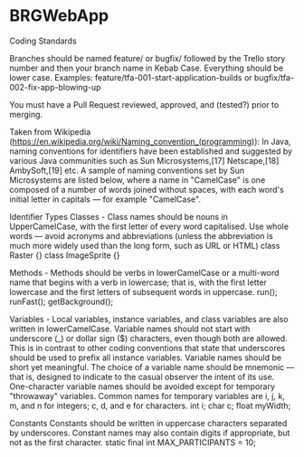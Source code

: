 # BRGWebApp

Coding Standards

Branches should be named feature/ or bugfix/ followed by the Trello story number and then your branch name in Kebab Case. Everything should be lower case. Examples: feature/tfa-001-start-application-builds or bugfix/tfa-002-fix-app-blowing-up

You must have a Pull Request reviewed, approved, and (tested?) prior to merging.

Taken from Wikipedia (https://en.wikipedia.org/wiki/Naming_convention_(programming)): In Java, naming conventions for identifiers have been established and suggested by various Java communities such as Sun Microsystems,[17] Netscape,[18] AmbySoft,[19] etc. A sample of naming conventions set by Sun Microsystems are listed below, where a name in "CamelCase" is one composed of a number of words joined without spaces, with each word's initial letter in capitals — for example "CamelCase".

Identifier Types
Classes - Class names should be nouns in UpperCamelCase, with the first letter of every word capitalised. Use whole words — avoid acronyms and abbreviations (unless the abbreviation is much more widely used than the long form, such as URL or HTML)
class Raster {}
class ImageSprite {}

Methods - Methods should be verbs in lowerCamelCase or a multi-word name that begins with a verb in lowercase; that is, with the first letter lowercase and the first letters of subsequent words in uppercase.
run();
runFast();
getBackground();

Variables - Local variables, instance variables, and class variables are also written in lowerCamelCase. Variable names should not start with underscore (_) or dollar sign ($) characters, even though both are allowed. This is in contrast to other coding conventions that state that underscores should be used to prefix all instance variables. Variable names should be short yet meaningful. The choice of a variable name should be mnemonic — that is, designed to indicate to the casual observer the intent of its use. One-character variable names should be avoided except for temporary "throwaway" variables. Common names for temporary variables are i, j, k, m, and n for integers; c, d, and e for characters.
int i;
char c;
float myWidth;

Constants Constants should be written in uppercase characters separated by underscores. Constant names may also contain digits if appropriate, but not as the first character.
static final int MAX_PARTICIPANTS = 10;
